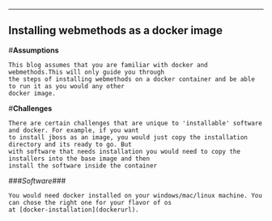 
---
Installing webmethods as a docker image
---

#**Assumptions**

	This blog assumes that you are familiar with docker and webmethods.This will only guide you through
	the steps of installing webmethods on a docker container and be able to run it as you would any other
	docker image.
	
#**Challenges**

	There are certain challenges that are unique to 'installable' software and docker. For example, if you want
	to install jboss as an image, you would just copy the installation directory and its ready to go. But
	with software that needs installation you would need to copy the installers into the base image and then
	install the software inside the container
	
###*Software*###

	You would need docker installed on your windows/mac/linux machine. You can chose the right one for your flavor of os
	at [docker-installation](dockerurl).
	
	
	
[dockerurl]:https://docs.docker.com/installation

